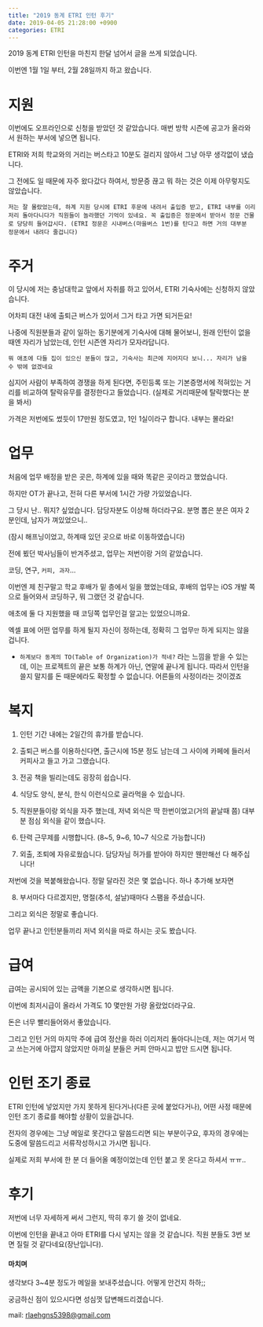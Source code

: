 ```yaml
---
title: "2019 동계 ETRI 인턴 후기"
date: 2019-04-05 21:28:00 +0900
categories: ETRI
---
```


2019 동계 ETRI 인턴을 마친지 한달 넘어서 글을 쓰게 되었습니다.

이번엔 1월 1일 부터, 2월 28일까지 하고 왔습니다.

# 지원

이번에도 오프라인으로 신청을 받았던 것 같았습니다. 매번 방학 시즌에 공고가 올라와서 원하는 부서에 넣으면 됩니다.

ETRI와 저희 학교와의 거리는 버스타고 10분도 걸리지 않아서 그냥 아무 생각없이 냈습니다.

그 전에도 일 때문에 자주 왔다갔다 하여서, 방문증 끊고 뭐 하는 것은 이제 아무렇지도 않았습니다.

`저는 잘 몰랐었는데, 하계 지원 당시에 ETRI 후문에 내려서 출입증 받고, ETRI 내부를 이리저리 돌아다니다가 직원들이 놀라했던 기억이 있네요. 꼭 출입증은 정문에서 받아서 정문 건물로 당당히 들어갑시다. (ETRI 정문은 시내버스(마을버스 1번)를 탄다고 하면 거의 대부분 정문에서 내려다 줄겁니다)` 

# 주거

이 당시에 저는 충남대학교 앞에서 자취를 하고 있어서, ETRI 기숙사에는 신청하지 않았습니다.

어차피 대전 내에 출퇴근 버스가 있어서 그거 타고 가면 되거든요!

나중에 직원분들과 같이 일하는 동기분에게 기숙사에 대해 물어보니, 원래 인턴이 없을 때엔 자리가 남았는데, 인턴 시즌엔 자리가 모자라답니다.

`뭐 애초에 다들 집이 있으신 분들이 많고, 기숙사는 최근에 지어지다 보니... 자리가 남을 수 밖에 없겠네요`

심지어 사람이 부족하여 경쟁을 하게 된다면, 주민등록 또는 기본증명서에 적혀있는 거리를 비교하여 탈락유무를 결정한다고 들었습니다. (실제로 거리때문에 탈락했다는 분을 봐서)

가격은 저번에도 썼듯이 17만원 정도였고, 1인 1실이라구 합니다. 내부는 몰라요!

# 업무

처음에 업무 배정을 받은 곳은, 하계에 있을 때와 똑같은 곳이라고 했었습니다.

하지만 OT가 끝나고, 전혀 다른 부서에 1시간 가량 가있었습니다.

그 당시 난.. 뭐지? 싶었습니다. 담당자분도 이상해 하더라구요. 분명 뽑은 분은 여자 2분인데, 남자가 껴있었으니..

(잠시 해프닝이었고, 하계때 있던 곳으로 바로 이동하였습니다)

전에 뵜던 박사님들이 반겨주셨고, 업무는 저번이랑 거의 같았습니다.

코딩, 연구, `커피, 과자`...

이번엔 제 친구말고 학교 후배가 밑 층에서 일을 했었는데요, 후배의 업무는 iOS 개발 쪽으로 들어와서 코딩하구, 뭐 그랬던 것 같습니다.

애초에 둘 다 지원했을 때 코딩쪽 업무인걸 알고는 있었으니까요.

엑셀 표에 어떤 업무를 하게 될지 자신이 정하는데, 정확히 그 업무`만` 하게 되지는 않을겁니다.

+ `하계보다 동계의 TO(Table of Organization)가 적네?` 라는 느낌을 받을 수 있는데, 이는 프로젝트의 끝은 보통 하계가 아닌, 연말에 끝나게 됩니다. 따라서 인턴을 쓸지 말지를 돈 때문에라도 확정할 수 없습니다. 어른들의 사정이라는 것이겠죠

# 복지

1. 인턴 기간 내에는 2일간의 휴가를 받습니다.

2. 출퇴근 버스를 이용하신다면, 출근시에 15분 정도 남는데 그 사이에 카페에 들러서 커피사고 들고 가고 그랬습니다.

3. 전공 책을 빌리는데도 굉장히 쉽습니다.

4. 식당도 양식, 분식, 한식 이런식으로 골라먹을 수 있습니다.

5. 직원분들이랑 외식을 자주 했는데, 저녁 외식은 딱 한번이었고(거의 끝날때 쯤) 대부분 점심 외식을 같이 했습니다.

6. 탄력 근무제를 시행합니다. (8\~5, 9\~6, 10\~7 식으로 가능합니다)

7. 외출, 조퇴에 자유로웠습니다. 담당자님 허가를 받아야 하지만 웬만해선 다 해주십니다!

저번에 것을 복붙해왔습니다. 정말 달라진 것은 몇 없습니다. 하나 추가해 보자면

8. 부서마다 다르겠지만, 명절(추석, 설날)때마다 스팸을 주셨습니다.

그리고 외식은 정말로 좋습니다.

업무 끝나고 인턴분들끼리 저녁 외식을 따로 하시는 곳도 봤습니다.

# 급여

급여는 공시되어 있는 금액을 기본으로 생각하시면 됩니다. 

이번에 최저시급이 올라서 가격도 10 몇만원 가량 올랐었더라구요.

돈은 너무 빨리들어와서 좋았습니다.

그리고 인턴 거의 마지막 주에 급여 정산을 하러 이리저리 돌아다니는데, 저는 여기서 먹고 쓰는거에 아깝지 않았지만 아끼실 분들은 커피 안마시고 밥만 드시면 됩니다.

# 인턴 조기 종료

ETRI 인턴에 넣었지만 가지 못하게 된다거나(다른 곳에 붙었다거나), 어떤 사정 때문에 인턴 조기 종료를 해야할 상황이 있을겁니다.

전자의 경우에는 그냥 메일로 못간다고 말씀드리면 되는 부분이구요, 후자의 경우에는 도중에 말씀드리고 서류작성하시고 가시면 됩니다.

실제로 저희 부서에 한 분 더 들어올 예정이었는데 인턴 붙고 못 온다고 하셔서 ㅠㅠ..

# 후기

저번에 너무 자세하게 써서 그런지, 딱히 후기 쓸 것이 없네요.

이번에 인턴을 끝내고 아마 ETRI를 다시 넣지는 않을 것 같습니다. 직원 분들도 3번 보면 질릴 것 같다네요(장난입니다).

#### 마치며

생각보다 3~4분 정도가 메일을 보내주셨습니다. 어떻게 안건지 하하;; 

궁금하신 점이 있으시다면 성심껏 답변해드리겠습니다.

mail: rlaehgns5398@gmail.com

